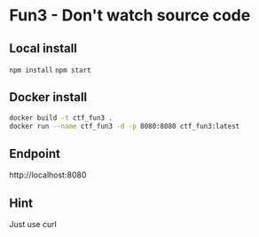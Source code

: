 # Fun3 - Don't watch source code

## Local install

`npm install`
`npm start`

## Docker install

```bash
docker build -t ctf_fun3 .
docker run --name ctf_fun3 -d -p 8080:8080 ctf_fun3:latest
```

## Endpoint

http://localhost:8080

## Hint

Just use curl
